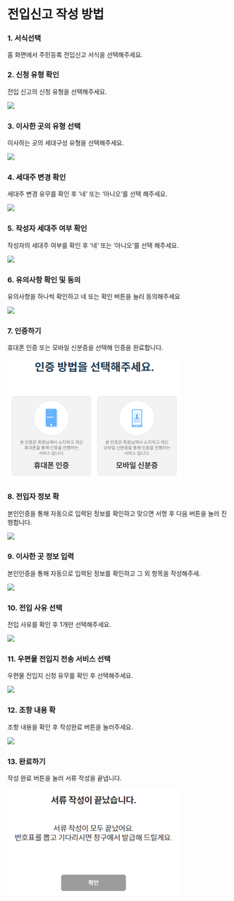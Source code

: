 # 전입신고 작성 방법

### 1. 서식선택

홈 화면에서 주민등록 전입신고 서식을 선택해주세요.

### 2. 신청 유형 확인

전입 신고의 신청 유형을 선택해주세요.

![](<../../.gitbook/assets/1. 전입신고\_신청유형.png>)

### 3. 이사한 곳의 유형 선택

이사하는 곳의 세대구성 유형을 선택해주세요.

![](<../../.gitbook/assets/1. 전입신고\_이사한곳유형.png>)

### 4. 세대주 변경 확인

세대주 변경 유무를 확인 후 ‘네’ 또는 ‘아니오’를 선택 해주세요.

![](<../../.gitbook/assets/1. 전입신고\_세대주유형.png>)

### 5. 작성자 세대주 여부 확인

작성자의 세대주 여부를 확인 후 ‘네’ 또는 ‘아니오’를 선택 해주세요.

![](<../../.gitbook/assets/1. 전입신고\_작성자세대주확인.png>)

### 6. 유의사항 확인 및 동의

유의사항을 하나씩 확인하고 네 또는 확인 버튼을 눌러 동의해주세요

![](../../.gitbook/assets/공통\_유의사항4.png)

### 7. 인증하기

휴대폰 인증 또는 모바일 신분증을 선택해 인증을 완료합니다.

![](<../../.gitbook/assets/image (3).png>)

### 8. 전입자 정보 확 <a href="#4." id="4."></a>

본인인증을 통해 자동으로 입력된 정보를 확인하고 맞으면 서명 후 다음 버튼을 눌러 진행합니다.

![](<../../.gitbook/assets/1. 전입신고\_전입자정보.png>)

### 9. 이사한 곳 정보 입력

본인인증을 통해 자동으로 입력된 정보를 확인하고 그 외 항목을 작성해주세.

![](<../../.gitbook/assets/1. 전입신고\_이사한곳정보.png>)

### 10. 전입 사유 선택

전입 사유를 확인 후 1개만 선택해주세요.

![](<../../.gitbook/assets/1. 전입신고\_전입사유.png>)

### 11. 우편물 전입지 전송 서비스 선택

우편물 전입지 신청 유무를 확인 후 선택해주세요.

![](<../../.gitbook/assets/1. 전입신고\_우편물.png>)

### 12. 조항 내용 확

조항 내용을 확인 후 작성완료 버튼을 눌러주세요.

![](<../../.gitbook/assets/1. 전입신고\_조항내용.png>)

### 13. 완료하기

작성 완료 버튼을 눌러 서류 작성을 끝냅니다.

![](<../../.gitbook/assets/image (4).png>)
